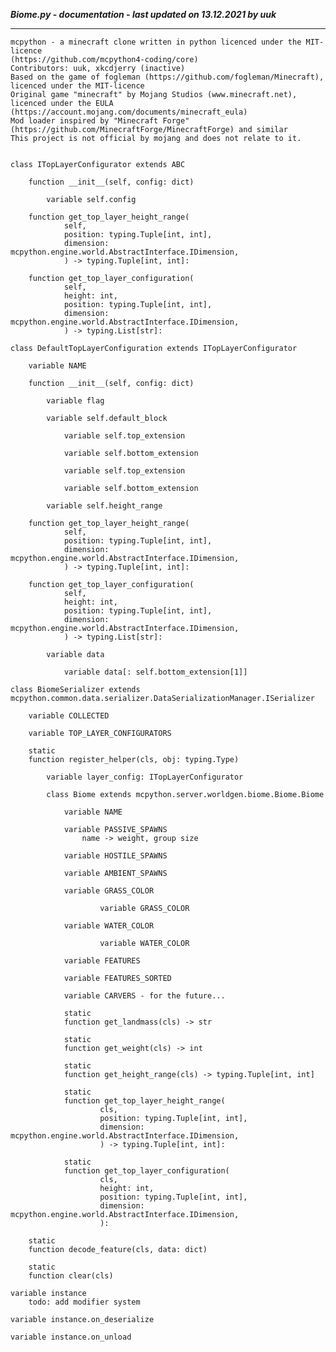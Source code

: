 ***Biome.py - documentation - last updated on 13.12.2021 by uuk***
___

    mcpython - a minecraft clone written in python licenced under the MIT-licence 
    (https://github.com/mcpython4-coding/core)
    Contributors: uuk, xkcdjerry (inactive)
    Based on the game of fogleman (https://github.com/fogleman/Minecraft), licenced under the MIT-licence
    Original game "minecraft" by Mojang Studios (www.minecraft.net), licenced under the EULA
    (https://account.mojang.com/documents/minecraft_eula)
    Mod loader inspired by "Minecraft Forge" (https://github.com/MinecraftForge/MinecraftForge) and similar
    This project is not official by mojang and does not relate to it.


    class ITopLayerConfigurator extends ABC

        function __init__(self, config: dict)

            variable self.config

        function get_top_layer_height_range(
                self,
                position: typing.Tuple[int, int],
                dimension: mcpython.engine.world.AbstractInterface.IDimension,
                ) -> typing.Tuple[int, int]:

        function get_top_layer_configuration(
                self,
                height: int,
                position: typing.Tuple[int, int],
                dimension: mcpython.engine.world.AbstractInterface.IDimension,
                ) -> typing.List[str]:

    class DefaultTopLayerConfiguration extends ITopLayerConfigurator

        variable NAME

        function __init__(self, config: dict)

            variable flag

            variable self.default_block

                variable self.top_extension

                variable self.bottom_extension

                variable self.top_extension

                variable self.bottom_extension

            variable self.height_range

        function get_top_layer_height_range(
                self,
                position: typing.Tuple[int, int],
                dimension: mcpython.engine.world.AbstractInterface.IDimension,
                ) -> typing.Tuple[int, int]:

        function get_top_layer_configuration(
                self,
                height: int,
                position: typing.Tuple[int, int],
                dimension: mcpython.engine.world.AbstractInterface.IDimension,
                ) -> typing.List[str]:

            variable data

                variable data[: self.bottom_extension[1]]

    class BiomeSerializer extends  mcpython.common.data.serializer.DataSerializationManager.ISerializer 

        variable COLLECTED

        variable TOP_LAYER_CONFIGURATORS

        static
        function register_helper(cls, obj: typing.Type)

            variable layer_config: ITopLayerConfigurator

            class Biome extends mcpython.server.worldgen.biome.Biome.Biome

                variable NAME

                variable PASSIVE_SPAWNS
                    name -> weight, group size

                variable HOSTILE_SPAWNS

                variable AMBIENT_SPAWNS

                variable GRASS_COLOR

                        variable GRASS_COLOR

                variable WATER_COLOR

                        variable WATER_COLOR

                variable FEATURES

                variable FEATURES_SORTED

                variable CARVERS - for the future...

                static
                function get_landmass(cls) -> str

                static
                function get_weight(cls) -> int

                static
                function get_height_range(cls) -> typing.Tuple[int, int]

                static
                function get_top_layer_height_range(
                        cls,
                        position: typing.Tuple[int, int],
                        dimension: mcpython.engine.world.AbstractInterface.IDimension,
                        ) -> typing.Tuple[int, int]:

                static
                function get_top_layer_configuration(
                        cls,
                        height: int,
                        position: typing.Tuple[int, int],
                        dimension: mcpython.engine.world.AbstractInterface.IDimension,
                        ):

        static
        function decode_feature(cls, data: dict)

        static
        function clear(cls)

    variable instance
        todo: add modifier system

    variable instance.on_deserialize

    variable instance.on_unload